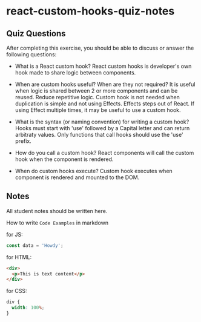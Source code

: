 # react-custom-hooks-quiz-notes

## Quiz Questions

After completing this exercise, you should be able to discuss or answer the following questions:

- What is a React custom hook?
  React custom hooks is developer's own hook made to share logic between components.

- When are custom hooks useful? When are they not required?
  It is useful when logic is shared between 2 or more components and can be reused. Reduce repetitive logic.
  Custom hook is not needed when duplication is simple and not using Effects. Effects steps out of React. If using Effect multiple times, it may be useful to use a custom hook.

- What is the syntax (or naming convention) for writing a custom hook?
  Hooks must start with 'use' followed by a Capital letter and can return arbitraty values.
  Only functions that call hooks should use the 'use' prefix.

- How do you call a custom hook?
  React components will call the custom hook when the component is rendered.

- When do custom hooks execute?
  Custom hook executes when component is rendered and mounted to the DOM.

## Notes

All student notes should be written here.

How to write `Code Examples` in markdown

for JS:

```javascript
const data = 'Howdy';
```

for HTML:

```html
<div>
  <p>This is text content</p>
</div>
```

for CSS:

```css
div {
  width: 100%;
}
```
